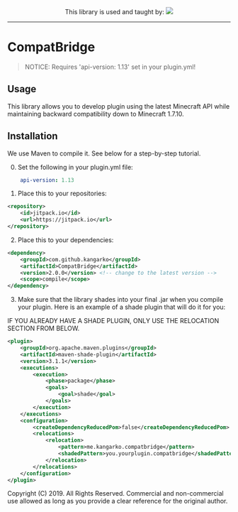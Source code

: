 <p align="center">
  This library is used and taught by:
  <a href="https://www.spigotcourse.org/?utm_source=github&utm_medium=github">
    <img src="https://i.imgur.com/Xr0p2g3.png" />
  </a>
</p>

---

# CompatBridge

> NOTICE: Requires 'api-version: 1.13' set in your plugin.yml!

## Usage
This library allows you to develop plugin using the latest Minecraft API while maintaining backward compatibility down to Minecraft 1.7.10.

## Installation
We use Maven to compile it. See below for a step-by-step tutorial.

0. Set the following in your plugin.yml file:
```yaml
    api-version: 1.13
```

1. Place this to your repositories:

```xml
<repository>
	<id>jitpack.io</id>
	<url>https://jitpack.io</url>
</repository>
```

2. Place this to your dependencies:

```xml
<dependency>
	<groupId>com.github.kangarko</groupId>
	<artifactId>CompatBridge</artifactId>
	<version>2.0.0</version> <!-- change to the latest version -->
	<scope>compile</scope>
</dependency>
```

3. Make sure that the library shades into your final .jar when you compile your plugin. Here is an example of a shade plugin that will do it for you:

IF YOU ALREADY HAVE A SHADE PLUGIN, ONLY USE THE RELOCATION SECTION FROM BELOW.

```xml
<plugin>
	<groupId>org.apache.maven.plugins</groupId>
	<artifactId>maven-shade-plugin</artifactId>
	<version>3.1.1</version>
	<executions>
		<execution>
			<phase>package</phase>
			<goals>
				<goal>shade</goal>
			</goals>
		</execution>
	</executions>
	<configuration>
		<createDependencyReducedPom>false</createDependencyReducedPom>
		<relocations>
			<relocation>
				<pattern>me.kangarko.compatbridge</pattern>
				<shadedPattern>you.yourplugin.compatbridge</shadedPattern>
			</relocation>
		</relocations>
	</configuration>
</plugin>
```

Copyright (C) 2019. All Rights Reserved. Commercial and non-commercial use allowed as long as you provide a clear reference for the original author.  